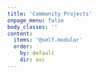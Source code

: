 ```yaml
---
title: 'Community Projects'
onpage_menu: false
body_classes: ''
content:
  items: '@self.modular'
  order:
    by: default
    dir: asc
---
```



